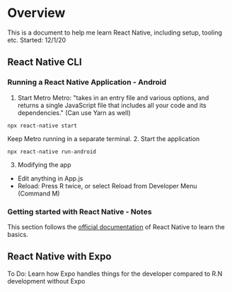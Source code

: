 # Overview

This is a document to help me learn React Native, including setup, tooling etc. Started: 12/1/20

## React Native CLI

### Running a React Native Application - Android
1. Start Metro
Metro: "takes in an entry file and various options, and returns a single JavaScript file that includes all your code and its dependencies."
(Can use Yarn as well)
```
npx react-native start
```
Keep Metro running in a separate terminal.
2. Start the application
```
npx react-native run-android
```
3. Modifying the app
- Edit anything in App.js
- Reload: Press R twice, or select Reload from Developer Menu (Command M)

### Getting started with React Native - Notes
This section follows the [official documentation](https://reactnative.dev/docs/getting-started) of React Native to learn the basics.

## React Native with Expo

To Do: Learn how Expo handles things for the developer compared to R.N development without Expo